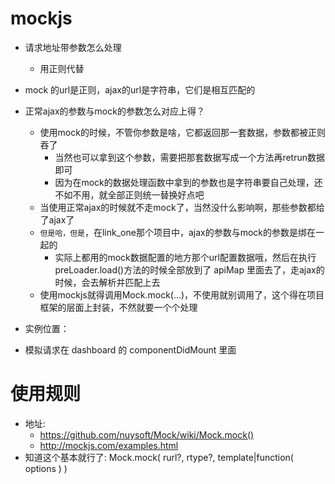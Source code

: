 # mockjs
* 请求地址带参数怎么处理
    * 用正则代替
* mock 的url是正则，ajax的url是字符串，它们是相互匹配的
* 正常ajax的参数与mock的参数怎么对应上得？
    * 使用mock的时候，不管你参数是啥，它都返回那一套数据，参数都被正则吞了
        * 当然也可以拿到这个参数，需要把那套数据写成一个方法再retrun数据即可
        * 因为在mock的数据处理函数中拿到的参数也是字符串要自己处理，还不如不用，就全部正则统一替换好点吧
    * 当使用正常ajax的时候就不走mock了，当然没什么影响啊，那些参数都给了ajax了
    * `但是哈，但是`，在link_one那个项目中，ajax的参数与mock的参数是绑在一起的
        * 实际上都用的mock数据配置的地方那个url配置数据哦，然后在执行preLoader.load()方法的时候全部放到了 apiMap 里面去了，走ajax的时候，会去解析并匹配上去
    * 使用mockjs就得调用Mock.mock(...)，不使用就别调用了，这个得在项目框架的层面上封装，不然就要一个个处理
    
* 实例位置：
* 模拟请求在 dashboard 的 componentDidMount 里面

# 使用规则
* 地址: 
    * https://github.com/nuysoft/Mock/wiki/Mock.mock()
    * http://mockjs.com/examples.html
* 知道这个基本就行了: Mock.mock( rurl?, rtype?, template|function( options ) )